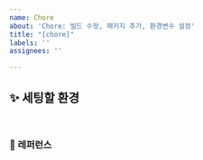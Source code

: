 ```yaml
---
name: Chore
about: 'Chore: 빌드 수정, 패키지 추가, 환경변수 설정'
title: "[chore]"
labels: ''
assignees: ''

---
```


## ✨ 세팅할 환경

<br>

### 📕 레퍼런스
